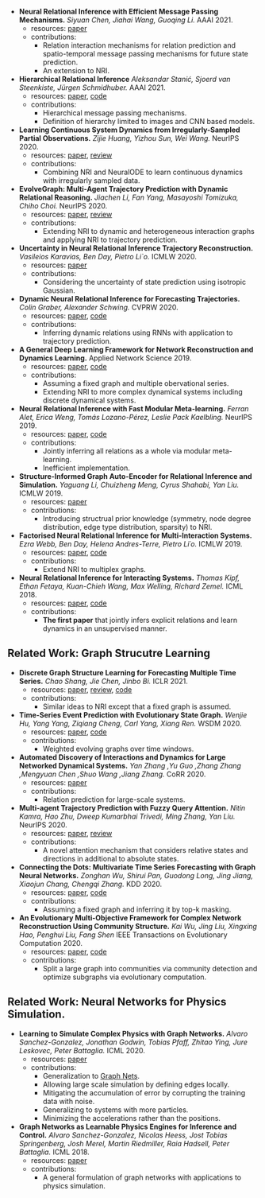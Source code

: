 - **Neural Relational Inference with Efficient Message Passing Mechanisms.** *Siyuan Chen, Jiahai Wang, Guoqing Li.* AAAI 2021.
  - resources: [paper](https://arxiv.org/pdf/2101.09486.pdf)
  - contributions:
    - Relation interaction mechanisms for relation prediction and spatio-temporal message passing mechanisms for future state prediction.
    - An extension to NRI.
- **Hierarchical Relational Inference** *Aleksandar Stanić, Sjoerd van Steenkiste, Jürgen Schmidhuber.* AAAI 2021.
  - resources: [paper](https://arxiv.org/pdf/2010.03635.pdf), [code](https://github.com/astanic/hri)
  - contributions:
    - Hierarchical message passing mechanisms.
    - Definition of hierarchy limited to images and CNN based models.
- **Learning Continuous System Dynamics from Irregularly-Sampled Partial Observations.** *Zijie Huang, Yizhou Sun, Wei Wang.* NeurIPS 2020.
  - resources: [paper](https://proceedings.neurips.cc/paper/2020/file/ba4849411c8bbdd386150e5e32204198-Paper.pdf), [review](https://proceedings.neurips.cc/paper/2020/file/ba4849411c8bbdd386150e5e32204198-Review.html)
  - contributions:
    - Combining NRI and NeuralODE to learn continuous dynamics with irregularly sampled data.
- **EvolveGraph: Multi-Agent Trajectory Prediction with Dynamic Relational Reasoning.** *Jiachen Li, Fan Yang, Masayoshi Tomizuka, Chiho Choi.* NeurIPS 2020.
  - resources: [paper](https://proceedings.neurips.cc/paper/2020/file/e4d8163c7a068b65a64c89bd745ec360-Paper.pdf), [review](https://proceedings.neurips.cc/paper/2020/file/e4d8163c7a068b65a64c89bd745ec360-Review.html)
  - contributions:
    - Extending NRI to dynamic and heterogeneous interaction graphs and applying NRI to trajectory prediction.
- **Uncertainty in Neural Relational Inference Trajectory Reconstruction.** *Vasileios Karavias, Ben Day, Pietro Li`o.* ICMLW 2020.
  - resources: [paper](https://grlplus.github.io/papers/55.pdf)
  - contributions:
    - Considering the uncertainty of state prediction using isotropic Gaussian.
- **Dynamic Neural Relational Inference for Forecasting Trajectories.** *Colin Graber, Alexander Schwing.* CVPRW 2020.
  - resources: [paper](http://openaccess.thecvf.com/content_CVPRW_2020/papers/w66/Graber_Dynamic_Neural_Relational_Inference_for_Forecasting_Trajectories_CVPRW_2020_paper.pdf), [code](https://github.com/cgraber/cvpr_dNRI)
  - contributions:
    - Inferring dynamic relations using RNNs with application to trajectory prediction.
- **A General Deep Learning Framework for Network Reconstruction and Dynamics Learning.** Applied Network Science 2019.
  - resources: [paper](https://appliednetsci.springeropen.com/track/pdf/10.1007/s41109-019-0194-4.pdf), [code](https://github.com/bnusss/GGN)
  - contributions:
    - Assuming a fixed graph and multiple obervational series.
    - Extending NRI to more complex dynamical systems including discrete dynamical systems.
- **Neural Relational Inference with Fast Modular Meta-learning.** *Ferran Alet, Erica Weng, Tomás Lozano-Pérez, Leslie Pack Kaelbling.* NeurIPS 2019.
  - resources: [paper](http://papers.nips.cc/paper/9353-neural-relational-inference-with-fast-modular-meta-learning.pdf), [code](https://github.com/FerranAlet/modular-metalearning)
  - contributions:
    - Jointly inferring all relations as a whole via modular meta-learning.
    - Inefficient implementation.
- **Structure-Informed Graph Auto-Encoder for Relational Inference and Simulation.** *Yaguang Li, Chuizheng Meng, Cyrus Shahabi, Yan Liu.* ICMLW 2019.
  - resources: [paper](https://graphreason.github.io/papers/22.pdf)
  - contributions:
    - Introducing structrual prior knowledge (symmetry, node degree distribution, edge type distribution, sparsity) to NRI.
- **Factorised Neural Relational Inference for Multi-Interaction Systems.** *Ezra Webb, Ben Day, Helena Andres-Terre, Pietro Li´o.* ICMLW 2019.
  - resources: [paper](https://arxiv.org/pdf/1905.08721.pdf), [code](https://github.com/ekwebb/fNRI)
  - contributions:
    - Extend NRI to multiplex graphs.
- **Neural Relational Inference for Interacting Systems.** *Thomas Kipf, Ethan Fetaya, Kuan-Chieh Wang, Max Welling, Richard Zemel.* ICML 2018.
  - resources: [paper](http://proceedings.mlr.press/v80/kipf18a/kipf18a.pdf), [code](https://github.com/ethanfetaya/NRI)
  - contributions:
    - **The first paper** that jointly infers explicit relations and learn dynamics in an unsupervised manner.

## Related Work: Graph Strucutre Learning
- **Discrete Graph Structure Learning for Forecasting Multiple Time Series.** *Chao Shang, Jie Chen, Jinbo Bi.* ICLR 2021.
  - resources: [paper](https://openreview.net/pdf?id=WEHSlH5mOk), [review](https://openreview.net/forum?id=WEHSlH5mOk), [code](https://github.com/chaoshangcs/GTS)
  - contributions:
    - Similar ideas to NRI except that a fixed graph is assumed.
- **Time-Series Event Prediction with Evolutionary State Graph.** *Wenjie Hu, Yang Yang, Ziqiang Cheng, Carl Yang, Xiang Ren.* WSDM 2020.
  - resources: [paper](https://arxiv.org/pdf/1905.05006v4), [code](https://github.com/VachelHU/EvoNet)
  - contributions:
    - Weighted evolving graphs over time windows.
- **Automated Discovery of Interactions and Dynamics for Large Networked Dynamical Systems.** *Yan Zhang ,Yu Guo ,Zhang Zhang ,Mengyuan Chen ,Shuo Wang ,Jiang Zhang.* CoRR 2020.
   - resources: [paper](http://arxiv.org/pdf/2101.00179.pdf)
   - contributions:
     - Relation prediction for large-scale systems.
- **Multi-agent Trajectory Prediction with Fuzzy Query Attention.** *Nitin Kamra, Hao Zhu, Dweep Kumarbhai Trivedi, Ming Zhang, Yan Liu.* NeurIPS 2020.
  - resources: [paper](https://proceedings.neurips.cc/paper/2020/file/fe87435d12ef7642af67d9bc82a8b3cd-Paper.pdf), [review](https://proceedings.neurips.cc/paper/2020/file/fe87435d12ef7642af67d9bc82a8b3cd--Review.html)
  - contributions:
    - A novel attention mechanism that considers relative states and directions in additional to absolute states.
- **Connecting the Dots: Multivariate Time Series Forecasting with Graph Neural Networks.** *Zonghan Wu, Shirui Pan, Guodong Long, Jing Jiang, Xiaojun Chang, Chengqi Zhang.* KDD 2020.
  - resources: [paper](https://dl.acm.org/doi/10.1145/3394486.3403118), [code](https://github.com/nnzhan/MTGNN)
  - contributions:
    - Assuming a fixed graph and inferring it by top-k masking.
- **An Evolutionary Multi-Objective Framework for Complex Network Reconstruction Using Community Structure.** *Kai Wu, Jing Liu, Xingxing Hao, Penghui Liu, Fang Shen* IEEE Transactions on Evolutionary Computation 2020.
  - resources: [paper](https://ieeexplore.ieee.org/document/9180296), [code](https://github.com/SparseL/Community-NR)
  - contributions:
    - Split a large graph into communities via community detection and optimize subgraphs via evolutionary computation.
## Related Work: Neural Networks for Physics Simulation.
- **Learning to Simulate Complex Physics with Graph Networks.** *Alvaro Sanchez-Gonzalez, Jonathan Godwin, Tobias Pfaff, Zhitao Ying, Jure Leskovec, Peter Battaglia.* ICML 2020.
  - resources: [paper](https://arxiv.org/pdf/2002.09405.pdf)
  - contributions:
    - Generalization to [Graph Nets](http://proceedings.mlr.press/v80/sanchez-gonzalez18a/sanchez-gonzalez18a.pdf).
    - Allowing large scale simulation by defining edges locally.
    - Mitigating the accumulation of error by corrupting the training data with noise.
    - Generalizing to systems with more particles.
    - Minimizing the accelerations rather than the positions.
- **Graph Networks as Learnable Physics Engines for Inference and Control.** *Alvaro Sanchez-Gonzalez, Nicolas Heess, Jost Tobias Springenberg, Josh Merel, Martin Riedmiller, Raia Hadsell, Peter Battaglia.* ICML 2018.
  - resources: [paper](http://proceedings.mlr.press/v80/sanchez-gonzalez18a/sanchez-gonzalez18a.pdf)
  - contributions:
    - A general formulation of graph networks with applications to physics simulation.
